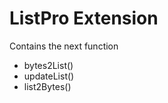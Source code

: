 ListPro Extension
=================

Contains the next function

* bytes2List()
* updateList()
* list2Bytes()